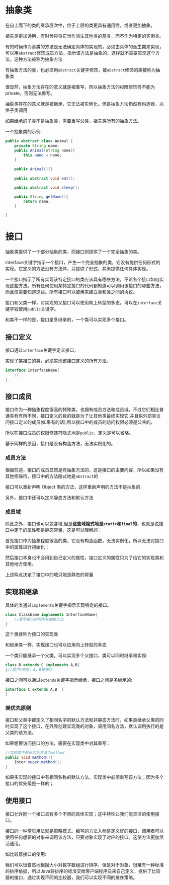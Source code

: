 # 抽象类

在自上而下的类的继承层次中，位于上层的类更具有通用性，或者更加抽象。

祖先类更加通用，有时候只将它当作派生其他类的基类，而不作为特定的实例类。

有的时候作为基类的方法是无法确定具体的实现的，必须由具体的派生类来实现，可以用`abstract`修饰成员方法，指示该方法是抽象的，这样就不需要实现这个方法。这种方法被称为抽象方法

有抽象方法的类，也必须用`abstract`关键字修饰，被`abstract`修饰的类被称为抽象类

很显然，抽象方法存在的意义就是被重写，所以抽象方法的权限修饰符不能为private，否则无法重写。

抽象类存在的意义就是被继承，它无法被实例化。但是抽象方法仍然有构造器，以供子类调用

如果继承的子类不是抽象类，需要重写父类，祖先类所有的抽象方法。

一个抽象类的示例:

~~~java
public abstract class Animal {
    private String name;
    public Animal(String name){
        this.name = name;
    }
    
    public Animal(){}
    
    public abstract void eat();

    public abstract void sleep();

    public String getName(){
        return name;
    }

}
~~~

# 接口

抽象类提供了一个部分抽象的类，而接口则提供了一个完全抽象的类。

interface关键字指示一个接口，产生一个完全抽象的类，它没有提供任何形式的实现。它定义的方法没有方法体，只提供了形式，并未提供任何具体实现。

一个接口指示了所有实现该特定接口的类应该具有哪些方法，不论各个接口如何实现这些方法。所有任何使用某特定接口的代码都知道可以调用该接口的哪些方法，而且仅需要知道这些。所有接口可以被用来建立类和类之间的协议。



接口和父类一样，对实现的父接口可以使用向上转型的多态。可以在`interface`关键字钱使用`public`关键字。

和类不一样的是，接口是多继承的，一个类可以实现多个接口。

## 接口定义

接口通过`interface`关键字定义接口，

实现了某接口的类，必须实现该接口定义的所有方法。

~~~java
interface InterfaceName{
    //....
}
~~~

## 接口成员

接口作为一种抽象程度很高的特殊类，也拥有成员方法和成员域，不过它们相比普通类有有所不同，接口定义的目的就是为了让其他类最终实现它,并且供外部类访问接口定义的成员(如果有的话),所以接口中的成员的访问权限必须是公共的，

所以在接口成员的权限修饰符隐式地是`public`，定义是可以省略。

基于同样的原因，接口是没有构造方法，无法实例化的。

### 成员方法

根据前述，接口的成员显然是有抽象方法的，这是接口的主要内容，所以如果没有其他修饰符，接口中的方法隐式地是`abstract`的

接口可以重新声明 Object 类的方法，这样重新声明的方法不是抽象的

另外，接口中还可以定义静态方法和默认方法

### 成员域

除此之外，接口也可以包含域,但是**这些域隐式地是`static`和`final`的**，也就是说接口中定于的属性都是静态常量，这是可以理解的：

首先接口作为抽象程度很高的类，它没有构造函数，无法实例化，所以无法对接口中的属性进行初始化；

然后接口本身也不会用到自己定义的属性，接口定义的属性只为了给它的实现类和其他地方使用。

上述两点决定了接口中的域只能是静态的常量

## 实现和继承

具体的类通过`implements`关键字指示实现特定的接口。

~~~java
class ClassName implements InterfaceName{
    //重写接口中的所有抽象方法
}
~~~

这个类就称为接口的实现类

和继承类一样，实现接口也可以应用向上转型的多态

一个类只能继承一个父类，可以实现多个父接口，类可以同时继承和实现:

~~~java
class D extends C implements A,B{
}//其中C是类，A，B是接口
~~~

接口之间可以通过`extends`关键字指示继承，接口之间是多继承的:

~~~java
interface C extends A,B  {
}
~~~

### 类优先原则

接口和父类中都定义了相同名字的默认方法和非静态方法时，如果类继承父类的同时实现了这个接口，在外界创建实现类的对象，调用同名方法，默认调用执行的是父类的该方法。

如果想要访问接口的方法，需要在实现类中对其重写：

~~~java
//实现类中假设同名方法为method
public void method(){
    Inter.super.method();
}
~~~

如果多实现的接口中有相同名称的默认方法，实现类中必须重写该方法；因为多个接口的优先级是一样的；

## 使用接口

接口允许同一个接口具有多个不同的具体实现；这中特性让我们能灵活的使用接口。

接口的一种常见用法就是策略模式。编写的方法入参是定义好的接口，调用者可以使用任何想要的对象来调用该方法，只要对象实现了对应的接口。这使方法更加灵活通用。

如比较器接口的使用:

我们可以很自然地根据大小对数字数组进行排序，但是对于对象，很难有一种标准的排序依据，所以Java将排序的标准交给客户端程序员来自己定义，提供了比较器的接口，通过实现不同的比较器，我们可以实现不同的排序策略。

